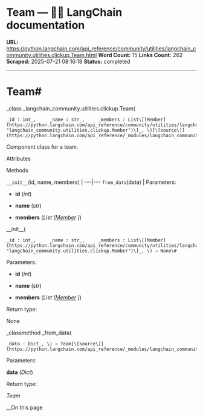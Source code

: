 # Team — 🦜🔗 LangChain  documentation

**URL:** https://python.langchain.com/api_reference/community/utilities/langchain_community.utilities.clickup.Team.html
**Word Count:** 15
**Links Count:** 262
**Scraped:** 2025-07-21 08:16:18
**Status:** completed

---

# Team\#

_class _langchain\_community.utilities.clickup.Team\(

    _id : int_,     _name : str_,     _members : List\[[Member](https://python.langchain.com/api_reference/community/utilities/langchain_community.utilities.clickup.Member.html#langchain_community.utilities.clickup.Member "langchain_community.utilities.clickup.Member")\]_, \)[\[source\]](https://python.langchain.com/api_reference/_modules/langchain_community/utilities/clickup.html#Team)\#     

Component class for a team.

Attributes

Methods

`__init__`\(id, name, members\) |    ---|---   `from_data`\(data\) |       Parameters:     

  * **id** \(_int_\)

  * **name** \(_str_\)

  * **members** \(_List_ _\[_[_Member_](https://python.langchain.com/api_reference/community/utilities/langchain_community.utilities.clickup.Member.html#langchain_community.utilities.clickup.Member "langchain_community.utilities.clickup.Member") _\]_\)

\_\_init\_\_\(

    _id : int_,     _name : str_,     _members : List\[[Member](https://python.langchain.com/api_reference/community/utilities/langchain_community.utilities.clickup.Member.html#langchain_community.utilities.clickup.Member "langchain_community.utilities.clickup.Member")\]_, \) → None\#     

Parameters:     

  * **id** \(_int_\)

  * **name** \(_str_\)

  * **members** \(_List_ _\[_[_Member_](https://python.langchain.com/api_reference/community/utilities/langchain_community.utilities.clickup.Member.html#langchain_community.utilities.clickup.Member "langchain_community.utilities.clickup.Member") _\]_\)

Return type:     

None

_classmethod _from\_data\(

    _data : Dict_, \) → Team[\[source\]](https://python.langchain.com/api_reference/_modules/langchain_community/utilities/clickup.html#Team.from_data)\#     

Parameters:     

**data** \(_Dict_\)

Return type:     

_Team_

__On this page